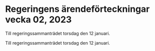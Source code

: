 # Regeringens ärendeförteckningar vecka 02, 2023

Till regeringssammanträdet torsdag den 12 januari.

Till regeringssammanträdet torsdag den 12 januari.
